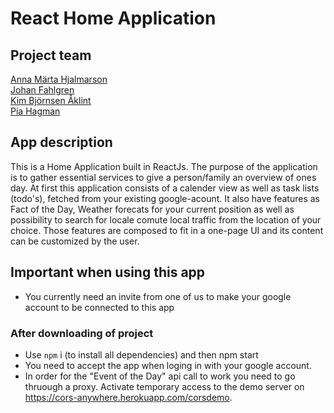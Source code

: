 # React Home Application
## Project team
[Anna Märta Hjalmarson](https://github.com/Martason) <br>
[Johan Fahlgren](https://github.com/johan-fahlgren) <br>
[Kim Björnsen Åklint](https://github.com/Bjornsen016) <br>
[Pia Hagman](https://github.com/PiaHagman)

## App description
This is a Home Application built in ReactJs. The purpose of the application is to gather essential services to give a person/family an overview of ones day. At first this application consists of a calender view as well as task lists (todo's), fetched from your existing google-acount. It also have features as Fact of the Day, Weather forecats for your current position as well as possibility to search for locale comute local traffic from the location of your choice. Those features are composed to fit in a one-page UI and its content can be customized by the user. 

## Important when using this app



- You currently need an invite from one of us to make your google account to be connected to this app
### After downloading of project

- Use `npm` i (to install all dependencies) and then npm start 
- You need to accept the app when loging in with your google account. 
- In order for the "Event of the Day" api call to work you need to go thruough a proxy. Activate temporary access to the demo server on https://cors-anywhere.herokuapp.com/corsdemo. 
